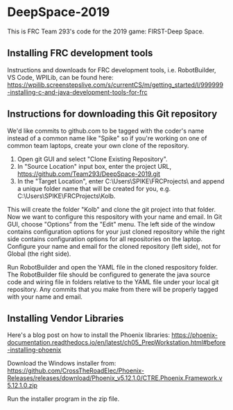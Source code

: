 # DeepSpace-2019
This is FRC Team 293's code for the 2019 game: FIRST-Deep Space.

## Installing FRC development tools

Instructions and downloads for FRC development tools, i.e. RobotBuilder, VS Code, WPILib, can be found here:
https://wpilib.screenstepslive.com/s/currentCS/m/getting_started/l/999999-installing-c-and-java-development-tools-for-frc

## Instructions for downloading this Git repository

We'd like commits to github.com to be tagged with the coder's name instead of a common name like "Spike" so if you're working on one of common team laptops, create your own clone of the repository. 
1. Open git GUI and select "Clone Existing Repository".  
1. In "Source Location" input box, enter the project URL, https://github.com/Team293/DeepSpace-2019.git
1. In the "Target Location", enter C:\Users\SPIKE\FRCProjects\ and append a unique folder name that will be created for you, e.g. C:\Users\SPIKE\FRCProjects\Kolb.  

This will create the folder "Kolb" and clone the git project into that folder. Now we want to configure this respository with your name and email. In Git GUI, choose "Options" from the "Edit" menu.  The left side of the window contains configuration options for your just cloned repository while the right side contains configuration options for all repositories on the laptop.  Configure your name and email for the cloned repository (left side), not for Global (the right side).

Run RobotBuilder and open the YAML file in the cloned respository folder.  The RobotBuilder file should be configured to generate the java source code and wiring file in folders relative to the YAML file under your local git repository.  Any commits that you make from there will be properly tagged with your name and email.
  
## Installing Vendor Libraries

Here's a blog post on how to install the Phoenix libraries:
https://phoenix-documentation.readthedocs.io/en/latest/ch05_PrepWorkstation.html#before-installing-phoenix

Download the Windows installer from:
https://github.com/CrossTheRoadElec/Phoenix-Releases/releases/download/Phoenix_v5.12.1.0/CTRE.Phoenix.Framework.v5.12.1.0.zip

Run the installer program in the zip file.
